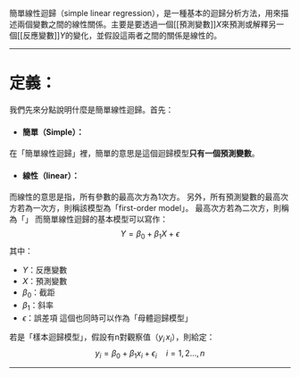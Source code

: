 簡單線性迴歸（simple linear regression），是一種基本的迴歸分析方法，用來描述兩個變數之間的線性關係。主要是要透過一個[[預測變數]]$X$來預測或解釋另一個[[反應變數]]$Y$的變化，並假設這兩者之間的關係是線性的。
- - -
# 定義：
我們先來分點說明什麼是簡單線性迴歸。首先：
- #### 簡單（Simple）：
在「簡單線性迴歸」裡，簡單的意思是這個迴歸模型**只有一個預測變數**。
- #### 線性（linear）：
而線性的意思是指，所有參數的最高次方為1次方。
另外，所有預測變數的最高次方若為一次方，則稱該模型為「first-order model」。
最高次方若為二次方，則稱為「」
而簡單線性迴歸的基本模型可以寫作：
$$
Y=\beta_0+\beta_1X+\epsilon
$$
其中：
- $Y$：反應變數
- $X$：預測變數
- $\beta_0$：截距
- $\beta_1$：斜率
- $\epsilon$：誤差項
這個也同時可以作為「母體迴歸模型」

若是「樣本迴歸模型」，假設有n對觀察值（$y_i\,x_i$），則給定：
$$
y_i=\beta_0+\beta_1x_i+\epsilon_i \quad i=1,2\ldots,n
$$


- - -
